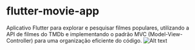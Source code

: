 # flutter-movie-app
Aplicativo Flutter para explorar e pesquisar filmes populares, utilizando a API de filmes do TMDb e implementando o padrão MVC (Model-View-Controller) para uma organização eficiente do código.
![Alt text](https://github.com/KaianNovais/flutter-movie-app/blob/main/Captura%20de%20Tela%202023-04-24%20a%CC%80s%2011.35.45.png "Resultado final do app")
